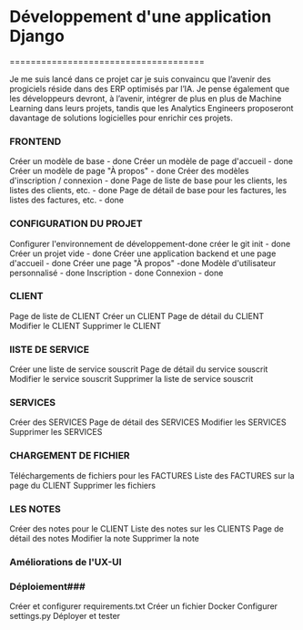 # Développement d'une application Django

=====================================

Je me suis lancé dans ce projet car je suis convaincu que l’avenir des progiciels réside dans des ERP optimisés par l’IA. Je pense également que les développeurs devront, à l’avenir, intégrer de plus en plus de Machine Learning dans leurs projets, tandis que les Analytics Engineers proposeront davantage de solutions logicielles pour enrichir ces projets.

### FRONTEND

Créer un modèle de base - done
Créer un modèle de page d'accueil - done
Créer un modèle de page "À propos" - done
Créer des modèles d'inscription / connexion - done
Page de liste de base pour les clients, les listes des clients, etc. - done
Page de détail de base pour les factures, les listes des factures, etc. - done

### CONFIGURATION DU PROJET

Configurer l'environnement de développement-done
créer le git init - done
Créer un projet vide - done
Créer une application backend et une page d'accueil - done
Créer une page "À propos" -done
Modèle d'utilisateur personnalisé - done
Inscription - done
Connexion - done

### CLIENT

Page de liste de CLIENT
Créer un CLIENT
Page de détail du CLIENT
Modifier le CLIENT
Supprimer le CLIENT

### lISTE DE SERVICE

Créer une liste de service souscrit
Page de détail du service souscrit
Modifier le service souscrit
Supprimer la liste de service souscrit

### SERVICES

Créer des SERVICES
Page de détail des SERVICES
Modifier les SERVICES
Supprimer les SERVICES

### CHARGEMENT DE FICHIER

Téléchargements de fichiers pour les FACTURES
Liste des FACTURES sur la page du CLIENT
Supprimer les fichiers

### LES NOTES

Créer des notes pour le CLIENT
Liste des notes sur les CLIENTS
Page de détail des notes
Modifier la note
Supprimer la note

### Améliorations de l'UX-UI

### Déploiement###

Créer et configurer requirements.txt
Créer un fichier Docker
Configurer settings.py
Déployer et tester
